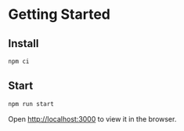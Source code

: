 # Getting Started

## Install

```bash
npm ci
```

## Start
```bash
npm run start
```

Open [http://localhost:3000](http://localhost:3000) to view it in the browser.
